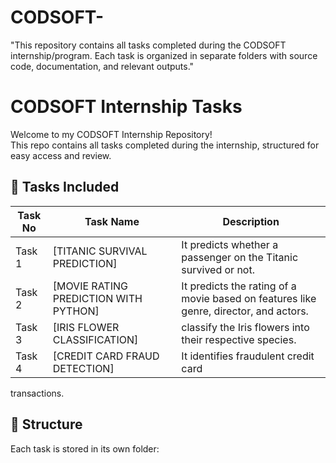 # CODSOFT-
"This repository contains all tasks completed during the CODSOFT internship/program. Each task is organized in separate folders with source code, documentation, and relevant outputs."
# CODSOFT Internship Tasks

Welcome to my CODSOFT Internship Repository!  
This repo contains all tasks completed during the internship, structured for easy access and review.

## 📁 Tasks Included

| Task No | Task Name             | Description |
|--------|------------------------|-------------|
| Task 1 | [TITANIC SURVIVAL PREDICTION]           | It predicts whether a passenger on the Titanic survived or not. |
| Task 2 | [MOVIE RATING PREDICTION WITH PYTHON]           | It predicts the rating of a movie based on features like genre, director, and actors. |
| Task 3 | [IRIS FLOWER CLASSIFICATION]           | classify the Iris flowers into their respective species.|
| Task 4 | [CREDIT CARD FRAUD DETECTION]          | It  identifies fraudulent credit card | 
transactions.
## 📌 Structure

Each task is stored in its own folder:
